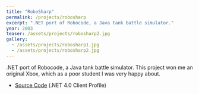 ```yaml
---
title: "RoboSharp"
permalink: /projects/robosharp
excerpt: ".NET port of Robocode, a Java tank battle simulator."
year: 2003
teaser: /assets/projects/robosharp2.jpg
gallery:
  - /assets/projects/robosharp1.jpg
  - /assets/projects/robosharp2.jpg
---
```


.NET port of Robocode, a Java tank battle simulator. This project won me an original Xbox, which as a poor student I was very happy about.

* [Source Code](http://github.com/tgjones/robosharp) (.NET 4.0 Client Profile)